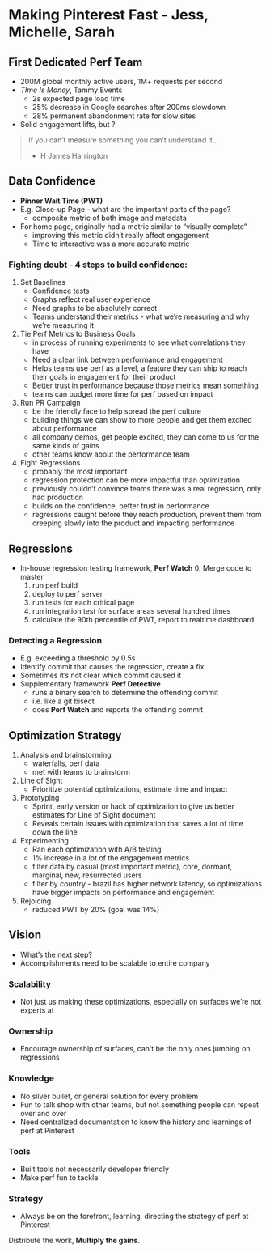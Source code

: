 # Making Pinterest Fast - Jess, Michelle, Sarah

## First Dedicated Perf Team
- 200M global monthly active users, 1M+ requests per second
- _TIme Is Money_, Tammy Events
	- 2s expected page load time
	- 25% decrease in Google searches after 200ms slowdown
	- 28% permanent abandonment rate for slow sites
- Solid engagement lifts, but ?

> If you can’t measure something you can’t understand it…
> - H James Harrington

## Data Confidence
- **Pinner Wait Time (PWT)**
- E.g. Close-up Page - what are the important parts of the page?
	- composite metric of both image and metadata
- For home page, originally had a metric similar to “visually complete”
	- improving this metric didn’t really affect engagement
	- Time to interactive was a more accurate metric

### Fighting doubt - 4 steps to build confidence:
1. Set Baselines
	- Confidence tests
	- Graphs reflect real user experience
	- Need graphs to be absolutely correct
	- Teams understand their metrics - what we’re measuring and why we’re measuring it
2. Tie Perf Metrics to Business Goals
	- in process of running experiments to see what correlations they have
	- Need a clear link between performance and engagement
	- Helps teams use perf as a level, a feature they can ship to reach their goals in engagement for their product
	- Better trust in performance because those metrics mean something
	- teams can budget more time for perf based on impact
3. Run PR Campaign
	- be the friendly face to help spread the perf culture
	- building things we can show to more people and get them excited about performance
	- all company demos, get people excited, they can come to us for the same kinds of gains
	- other teams know about the performance team
4. Fight Regressions
	- probably the most important
	- regression protection can be more impactful than optimization
	- previously couldn’t convince teams there was a real regression, only had production
	- builds on the confidence, better trust in performance
	- regressions caught before they reach production, prevent them from creeping slowly into the product and impacting performance

## Regressions
- In-house regression testing framework, **Perf Watch**
	0. Merge code to master
	1. run perf build
	2. deploy to perf server
	3. run tests for each critical page
	4. run integration test for surface areas several hundred times
	5. calculate the 90th percentile of PWT, report to realtime dashboard

### Detecting a Regression
- E.g. exceeding a threshold by 0.5s
- Identify commit that causes the regression, create a fix
- Sometimes it’s not clear which commit caused it
- Supplementary framework **Perf Detective**
	- runs a binary search to determine the offending commit
	- i.e. like a git bisect
	- does **Perf Watch** and reports the offending commit

## Optimization Strategy
1. Analysis and brainstorming
	- waterfalls, perf data
	- met with teams to brainstorm
2. Line of Sight
	- Prioritize potential optimizations, estimate time and impact
3. Prototyping
	- Sprint, early version or hack of optimization to give us better estimates for Line of Sight document
	- Reveals certain issues with optimization that saves a lot of time down the line
4. Experimenting
	- Ran each optimization with A/B testing
	- 1% increase in a lot of the engagement metrics
	- filter data by casual (most important metric), core, dormant, marginal, new, resurrected users
	- filter by country - brazil has higher network latency, so optimizations have bigger impacts on performance and engagement
5. Rejoicing
	- reduced PWT by 20% (goal was 14%)

## Vision
- What’s the next step?
- Accomplishments need to be scalable to entire company

### Scalability
- Not just us making these optimizations, especially on surfaces we’re not experts at
### Ownership
- Encourage ownership of surfaces, can’t be the only ones jumping on regressions
### Knowledge
- No silver bullet, or general solution for every problem
- Fun to talk shop with other teams, but not something people can repeat over and over
- Need centralized documentation to know the history and learnings of perf at Pinterest
### Tools
- Built tools not necessarily developer friendly
- Make perf fun to tackle
### Strategy
- Always be on the forefront, learning, directing the strategy of perf at Pinterest

Distribute the work, **Multiply the gains.**
